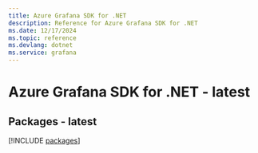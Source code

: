 ```yaml
---
title: Azure Grafana SDK for .NET
description: Reference for Azure Grafana SDK for .NET
ms.date: 12/17/2024
ms.topic: reference
ms.devlang: dotnet
ms.service: grafana
---
```

# Azure Grafana SDK for .NET - latest
## Packages - latest
[!INCLUDE [packages](grafana-index.md)]